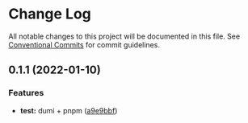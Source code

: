 # Change Log

All notable changes to this project will be documented in this file.
See [Conventional Commits](https://conventionalcommits.org) for commit guidelines.

## 0.1.1 (2022-01-10)


### Features

* **test:** dumi + pnpm ([a9e9bbf](https://github.com/MIchaelJier/dumi-pnpm-template/commit/a9e9bbfa4c2eb1e23e6fc10954c5a60871d7be8d))
